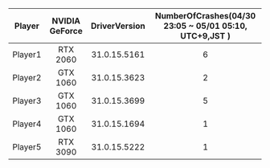 |Player|NVIDIA GeForce|DriverVersion|NumberOfCrashes(04/30 23:05 ~ 05/01 05:10, UTC+9,JST )|
|:--:|:--:|:--:|:--:|
|Player1|RTX 2060|31.0.15.5161|6|
|Player2|GTX 1060|31.0.15.3623|2|
|Player3|GTX 1060|31.0.15.3699|5|
|Player4|GTX 1060|31.0.15.1694|1|
|Player5|RTX 3090|31.0.15.5222|1|

